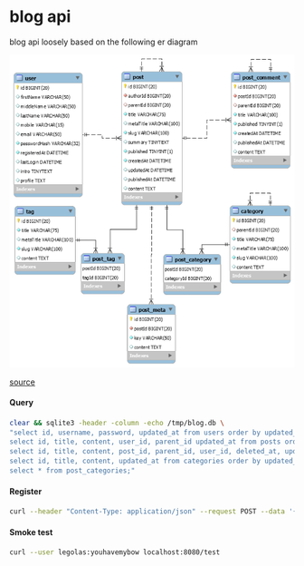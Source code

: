 # blog api

blog api loosely based on the following er diagram

![blog er diagram](er.png)

[source](https://mysql.tutorials24x7.com/blog/guide-to-design-a-database-for-blog-management-in-mysql)

#### Query

```sh
clear && sqlite3 -header -column -echo /tmp/blog.db \
"select id, username, password, updated_at from users order by updated_at desc; \
select id, title, content, user_id, parent_id updated_at from posts order by updated_at desc; \
select id, title, content, post_id, parent_id, user_id, deleted_at, updated_at from comments order by updated_at desc; \
select id, title, content, updated_at from categories order by updated_at desc; \
select * from post_categories;"
```

#### Register
```sh
curl --header "Content-Type: application/json" --request POST --data '{"Username":"legolas","Password":"youhavemybow"}' localhost:8080/register
```

#### Smoke test
```sh
curl --user legolas:youhavemybow localhost:8080/test
```
